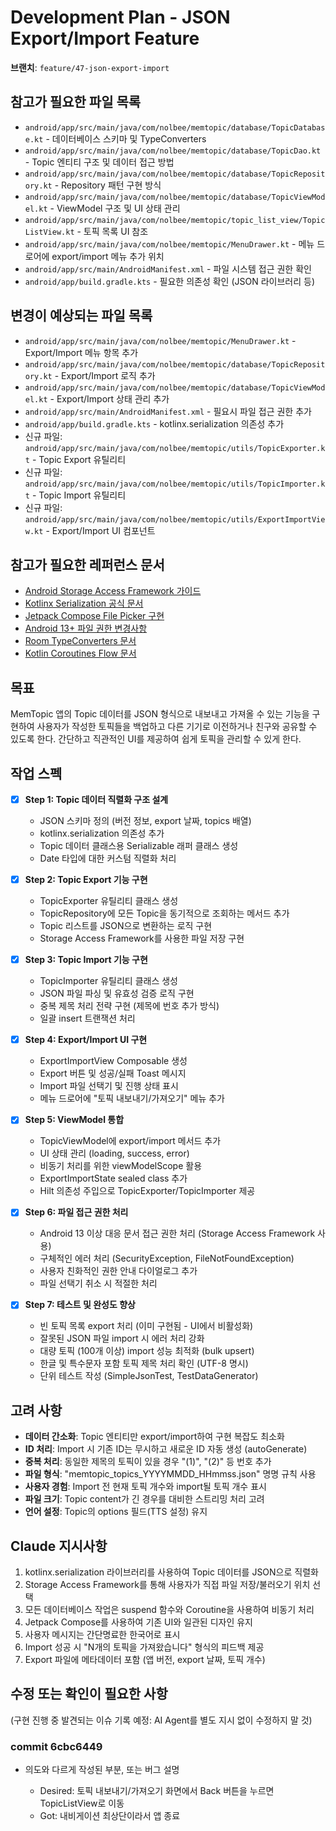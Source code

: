 # Development Plan - JSON Export/Import Feature

**브랜치**: `feature/47-json-export-import`

## 참고가 필요한 파일 목록

- `android/app/src/main/java/com/nolbee/memtopic/database/TopicDatabase.kt` - 데이터베이스 스키마 및 TypeConverters
- `android/app/src/main/java/com/nolbee/memtopic/database/TopicDao.kt` - Topic 엔티티 구조 및 데이터 접근 방법
- `android/app/src/main/java/com/nolbee/memtopic/database/TopicRepository.kt` - Repository 패턴 구현 방식
- `android/app/src/main/java/com/nolbee/memtopic/database/TopicViewModel.kt` - ViewModel 구조 및 UI 상태 관리
- `android/app/src/main/java/com/nolbee/memtopic/topic_list_view/TopicListView.kt` - 토픽 목록 UI 참조
- `android/app/src/main/java/com/nolbee/memtopic/MenuDrawer.kt` - 메뉴 드로어에 export/import 메뉴 추가 위치
- `android/app/src/main/AndroidManifest.xml` - 파일 시스템 접근 권한 확인
- `android/app/build.gradle.kts` - 필요한 의존성 확인 (JSON 라이브러리 등)

## 변경이 예상되는 파일 목록

- `android/app/src/main/java/com/nolbee/memtopic/MenuDrawer.kt` - Export/Import 메뉴 항목 추가
- `android/app/src/main/java/com/nolbee/memtopic/database/TopicRepository.kt` - Export/Import 로직 추가
- `android/app/src/main/java/com/nolbee/memtopic/database/TopicViewModel.kt` - Export/Import 상태 관리 추가
- `android/app/src/main/AndroidManifest.xml` - 필요시 파일 접근 권한 추가
- `android/app/build.gradle.kts` - kotlinx.serialization 의존성 추가
- 신규 파일: `android/app/src/main/java/com/nolbee/memtopic/utils/TopicExporter.kt` - Topic Export 유틸리티
- 신규 파일: `android/app/src/main/java/com/nolbee/memtopic/utils/TopicImporter.kt` - Topic Import 유틸리티
- 신규 파일: `android/app/src/main/java/com/nolbee/memtopic/utils/ExportImportView.kt` - Export/Import UI 컴포넌트

## 참고가 필요한 레퍼런스 문서

- [Android Storage Access Framework 가이드](https://developer.android.com/guide/topics/providers/document-provider)
- [Kotlinx Serialization 공식 문서](https://github.com/Kotlin/kotlinx.serialization/blob/master/docs/basic-serialization.md)
- [Jetpack Compose File Picker 구현](https://developer.android.com/training/data-storage/shared/documents-files)
- [Android 13+ 파일 권한 변경사항](https://developer.android.com/about/versions/13/behavior-changes-13#granular-media-permissions)
- [Room TypeConverters 문서](https://developer.android.com/training/data-storage/room/referencing-data)
- [Kotlin Coroutines Flow 문서](https://kotlinlang.org/docs/flow.html)

## 목표

MemTopic 앱의 Topic 데이터를 JSON 형식으로 내보내고 가져올 수 있는 기능을 구현하여 사용자가 작성한 토픽들을 백업하고 다른 기기로 이전하거나 친구와 공유할 수 있도록 한다. 간단하고 직관적인 UI를 제공하여 쉽게 토픽을 관리할 수 있게 한다.

## 작업 스펙

- [x] **Step 1: Topic 데이터 직렬화 구조 설계**
  - JSON 스키마 정의 (버전 정보, export 날짜, topics 배열)
  - kotlinx.serialization 의존성 추가
  - Topic 데이터 클래스용 Serializable 래퍼 클래스 생성
  - Date 타입에 대한 커스텀 직렬화 처리

- [x] **Step 2: Topic Export 기능 구현**
  - TopicExporter 유틸리티 클래스 생성
  - TopicRepository에 모든 Topic을 동기적으로 조회하는 메서드 추가
  - Topic 리스트를 JSON으로 변환하는 로직 구현
  - Storage Access Framework를 사용한 파일 저장 구현

- [x] **Step 3: Topic Import 기능 구현**  
  - TopicImporter 유틸리티 클래스 생성
  - JSON 파일 파싱 및 유효성 검증 로직 구현
  - 중복 제목 처리 전략 구현 (제목에 번호 추가 방식)
  - 일괄 insert 트랜잭션 처리

- [x] **Step 4: Export/Import UI 구현**
  - ExportImportView Composable 생성
  - Export 버튼 및 성공/실패 Toast 메시지
  - Import 파일 선택기 및 진행 상태 표시
  - 메뉴 드로어에 "토픽 내보내기/가져오기" 메뉴 추가

- [x] **Step 5: ViewModel 통합**
  - TopicViewModel에 export/import 메서드 추가
  - UI 상태 관리 (loading, success, error)
  - 비동기 처리를 위한 viewModelScope 활용
  - ExportImportState sealed class 추가
  - Hilt 의존성 주입으로 TopicExporter/TopicImporter 제공

- [x] **Step 6: 파일 접근 권한 처리**
  - Android 13 이상 대응 문서 접근 권한 처리 (Storage Access Framework 사용)
  - 구체적인 에러 처리 (SecurityException, FileNotFoundException)
  - 사용자 친화적인 권한 안내 다이얼로그 추가
  - 파일 선택기 취소 시 적절한 처리

- [x] **Step 7: 테스트 및 완성도 향상**
  - 빈 토픽 목록 export 처리 (이미 구현됨 - UI에서 비활성화)
  - 잘못된 JSON 파일 import 시 에러 처리 강화
  - 대량 토픽 (100개 이상) import 성능 최적화 (bulk upsert)
  - 한글 및 특수문자 포함 토픽 제목 처리 확인 (UTF-8 명시)
  - 단위 테스트 작성 (SimpleJsonTest, TestDataGenerator)

## 고려 사항

- **데이터 간소화**: Topic 엔티티만 export/import하여 구현 복잡도 최소화
- **ID 처리**: Import 시 기존 ID는 무시하고 새로운 ID 자동 생성 (autoGenerate)
- **중복 처리**: 동일한 제목의 토픽이 있을 경우 "(1)", "(2)" 등 번호 추가
- **파일 형식**: "memtopic_topics_YYYYMMDD_HHmmss.json" 명명 규칙 사용
- **사용자 경험**: Import 전 현재 토픽 개수와 import될 토픽 개수 표시
- **파일 크기**: Topic content가 긴 경우를 대비한 스트리밍 처리 고려
- **언어 설정**: Topic의 options 필드(TTS 설정) 유지

## Claude 지시사항

1. kotlinx.serialization 라이브러리를 사용하여 Topic 데이터를 JSON으로 직렬화
2. Storage Access Framework를 통해 사용자가 직접 파일 저장/불러오기 위치 선택
3. 모든 데이터베이스 작업은 suspend 함수와 Coroutine을 사용하여 비동기 처리
4. Jetpack Compose를 사용하여 기존 UI와 일관된 디자인 유지
5. 사용자 메시지는 간단명료한 한국어로 표시
6. Import 성공 시 "N개의 토픽을 가져왔습니다" 형식의 피드백 제공
7. Export 파일에 메타데이터 포함 (앱 버전, export 날짜, 토픽 개수)

## 수정 또는 확인이 필요한 사항

(구현 진행 중 발견되는 이슈 기록 예정: AI Agent를 별도 지시 없이 수정하지 말 것)

### commit 6cbc6449

- 의도와 다르게 작성된 부분, 또는 버그 설명

  - Desired: 토픽 내보내기/가져오기 화면에서 Back 버튼을 누르면 TopicListView로 이동
  - Got: 내비게이션 최상단이라서 앱 종료
